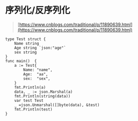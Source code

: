 # 序列化/反序列化

> [https://www.cnblogs.com/traditional/p/11890639.html](https://www.cnblogs.com/traditional/p/11890639.html)

    type Test struct {
    	Name string
    	Age string `json:"age"`
    	sex string
    }
    func main()  {
    	a := Test{
    		Name: "name",
    		Age:  "aa",
    		sex:  "sex",
    	}
    	fmt.Println(a)
    	data, _ := json.Marshal(a)
    	fmt.Println(string(data))
    	var test Test
    	_ =json.Unmarshal([]byte(data), &test)
    	fmt.Println(test)
    }




